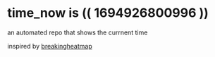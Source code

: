 # time_now is (( 1694926800996 ))

an automated repo that shows the currnent time

inspired by [breakingheatmap](https://github.com/breakingheatmap/breakingheatmap)